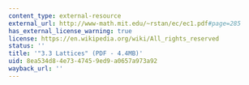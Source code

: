 ```yaml
---
content_type: external-resource
external_url: http://www-math.mit.edu/~rstan/ec/ec1.pdf#page=285
has_external_license_warning: true
license: https://en.wikipedia.org/wiki/All_rights_reserved
status: ''
title: '"3.3 Lattices" (PDF - 4.4MB)'
uid: 8ea534d8-4e73-4745-9ed9-a0657a973a92
wayback_url: ''
---
```

